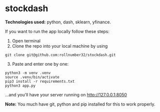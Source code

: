 # stockdash

**Technologies used:** python, dash, sklearn, yfinance.

If you want to run the app locally follow these steps:

1. Open terminal
2. Clone the repo into your local machine by using

```
git clone git@github.com:rollnumber32/stockdash.git
```

3. Paste and enter one by one:

```
python3 -m venv .venv
source .venv/bin/activate
pip3 install -r requirements.txt
python3 app.py
```

...and you'll have your server running on http://127.0.0.1:8050

**Note:** You much have git, python and pip installed for this to work properly.
